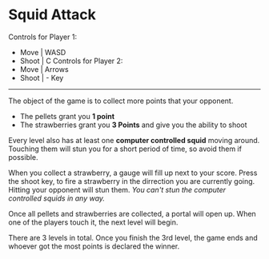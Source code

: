 # Squid Attack

Controls for Player 1:
- Move | WASD
- Shoot | C
Controls for Player 2:
- Move | Arrows
- Shoot | - Key

---

The object of the game is to collect more points that your opponent.
- The pellets grant you **1 point**
- The strawberries grant you **3 Points** and give you the ability to shoot

Every level also has at least one **computer controlled squid** moving around. Touching them will stun you for a short period of time, so avoid them if possible.

When you collect a strawberry, a gauge will fill up next to your score. Press the shoot key, to fire a strawberry in the dirrection you are currently going. Hitting your opponent will stun them. *You can't stun the computer controlled squids in any way.*

Once all pellets and strawberries are collected, a portal will open up. When one of the players touch it, the next level will begin.

There are 3 levels in total. Once you finish the 3rd level, the game ends and whoever got the most points is declared the winner.
